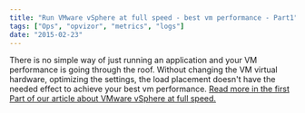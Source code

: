 ```yaml
---
title: "Run VMware vSphere at full speed - best vm performance - Part1"
tags: ["Ops", "opvizor", "metrics", "logs"]
date: "2015-02-23"
---
```


There is no simple way of just running an application and your VM performance is going through the roof. Without changing the VM virtual hardware, optimizing the settings, the load placement doesn't have the needed effect to achieve your best vm performance. [Read more in the first Part of our article about VMware vSphere at full speed.](https://www.opvizor.com/run-vmware-vsphere-at-full-speed-best-vm-performance/ "Run VMware vSphere at full speed – best vm performance")

